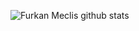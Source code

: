 ![Furkan Meclis github stats](https://github-readme-stats.vercel.app/api/top-langs/?username=furkanmeclis&hide_progress=true&theme=radical)
